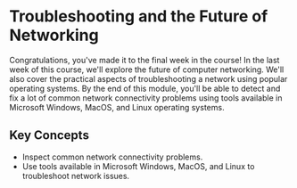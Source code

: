 # Troubleshooting and the Future of Networking

Congratulations, you've made it to the final week in the course! In the last week of this course, we'll explore the future of computer networking. We'll also cover the practical aspects of troubleshooting a network using popular operating systems. By the end of this module, you'll be able to detect and fix a lot of common network connectivity problems using tools available in Microsoft Windows, MacOS, and Linux operating systems.

## Key Concepts

* Inspect common network connectivity problems.
* Use tools available in Microsoft Windows, MacOS, and Linux to troubleshoot network issues.